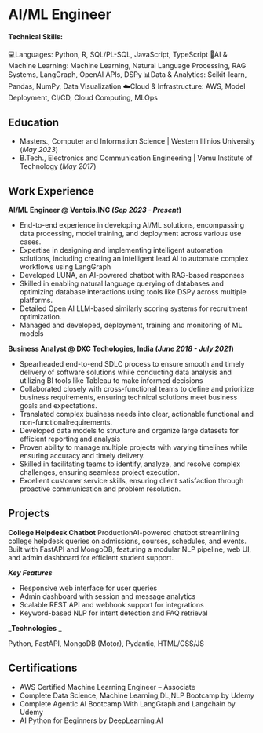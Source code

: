 # AI/ML Engineer

#### Technical Skills: 
💻Languages: Python, R, SQL/PL-SQL, JavaScript, TypeScript
🤖AI & Machine Learning: Machine Learning, Natural Language Processing, RAG Systems, LangGraph, OpenAI APIs, DSPy
📊Data & Analytics: Scikit-learn, Pandas, NumPy, Data Visualization
☁️Cloud & Infrastructure: AWS, Model Deployment, CI/CD, Cloud Computing, MLOps

## Education
- Masters., Computer and Information Science | Western Illinios University (_May 2023_)								       		          		
- B.Tech., Electronics and Communication Engineering  | Vemu Institute of Technology (_May 2017_)

## Work Experience
**AI/ML Engineer @ Ventois.INC (_Sep 2023 - Present_)**
- End-to-end experience in developing AI/ML solutions, encompassing data processing, model training, and deployment across various use cases.
- Expertise in designing and implementing intelligent automation solutions, including creating an intelligent lead AI to automate complex workflows using LangGraph
- Developed LUNA, an AI-powered chatbot with RAG-based responses
- Skilled in enabling natural language querying of databases and optimizing database interactions using tools like DSPy across multiple platforms.
- Detailed Open AI LLM-based similarly scoring systems for recruitment optimization.
- Managed and developed, deployment, training and monitoring of ML models
  
**Business Analyst @ DXC Techologies, India (_June 2018 - July 2021_)**

- Spearheaded end-to-end SDLC process to ensure smooth and timely delivery of software solutions while conducting data analysis and utilizing BI tools like Tableau to make informed
decisions
- Collaborated closely with cross-functional teams to define and prioritize business requirements, ensuring technical solutions meet business goals and expectations.
- Translated complex business needs into clear, actionable functional and non-functionalrequirements.
- Developed data models to structure and organize large datasets for efficient reporting and analysis
- Proven ability to manage multiple projects with varying timelines while ensuring accuracy and timely delivery.
- Skilled in facilitating teams to identify, analyze, and resolve complex challenges, ensuring seamless project execution.
- Excellent customer service skills, ensuring client satisfaction through proactive communication and problem resolution.

## Projects
**College Helpdesk Chatbot**
ProductionAI-powered chatbot streamlining college helpdesk queries on admissions, courses, schedules, and events. Built with FastAPI and MongoDB, featuring a modular NLP pipeline, web UI, and admin dashboard for efficient student support.  

_**Key Features**_ 
- Responsive web interface for user queries 
- Admin dashboard with session and message analytics  
- Scalable REST API and webhook support for integrations  
- Keyword-based NLP for intent detection and FAQ retrieval

_**Technologies** _ 

Python, FastAPI, MongoDB (Motor), Pydantic, HTML/CSS/JS


## Certifications
- AWS Certified Machine Learning Engineer – Associate
- Complete Data Science, Machine Learning,DL,NLP Bootcamp by Udemy
- Complete Agentic AI Bootcamp With LangGraph and Langchain by Udemy
- AI Python for Beginners by DeepLearning.AI
